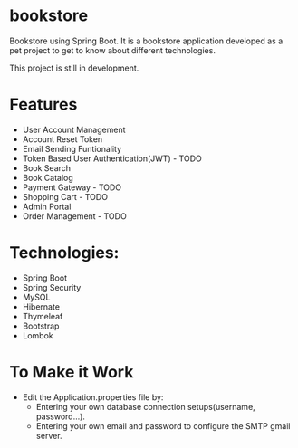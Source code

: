 # bookstore
Bookstore using Spring Boot. It is a bookstore application developed as a pet project to get to know about different technologies.

This project is still in development.

# Features

- User Account Management
- Account Reset Token
- Email Sending Funtionality
- Token Based User Authentication(JWT) - TODO
- Book Search
- Book Catalog
- Payment Gateway - TODO
- Shopping Cart - TODO
- Admin Portal
- Order Management - TODO

# Technologies:

- Spring Boot
- Spring Security
- MySQL
- Hibernate
- Thymeleaf
- Bootstrap
- Lombok

# To Make it Work

- Edit the Application.properties file by:
  - Entering your own database connection setups(username, password...).
  - Entering your own email and password to configure the SMTP gmail server.
